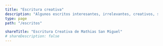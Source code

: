 ```yaml
---
title: "Escritura creativa"
description: "Algunos escritos interesantes, irrelevantes, creativos, sobre la vida, las personas y las cosas."
type: page
path: "/escritos"

shareTitle: "Escritura Creativa de Mathias San Miguel"
# shareDescription: false
---
```

